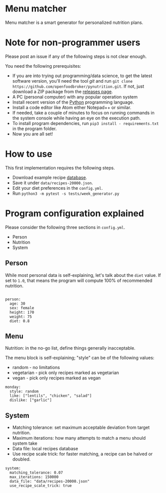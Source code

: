 # Menu matcher

Menu matcher is a smart generator for personalized nutrition plans.

# Note for non-programmer users

Please post an issue if any of the following steps is not clear enough.

You need the following prerequisites:

* If you are into trying out programming/data science, to get the latest software version, you'll need the tool *git* and run ```git clone https://github.com/openfoodbroker/pynutrition.git```. If not, just download a ZIP package from the [releases page](https://github.com/openfoodbroker/pynutrition/releases). 
* A PC (personal computer) with any popular operation system
* Install recent version of the [Python](https://www.python.org/downloads/) programming language.
* Install a code editor like Atom either Notepad++ or similar.
* If needed, take a couple of minutes to focus on running commands in the system console while having an eye on the execution path.
* To install program dependencies, run ```pip3 install - requirements.txt``` in the program folder.
* Now you are all set!

# How to use

This first implementation requires the following steps.

* Download example recipe [database](https://www.kaggle.com/hugodarwood/epirecipes).
* Save it under ```data/recipes-20000.json```.
* Edit your diet preferences in the ```config.yml```.
* Run ```python3 -m pytest -s tests/week_generator.py```


# Program configuration explained

Please consider the following three sections in ```config.yml```.

* Person
* Nutrition
* System

## Person

While most personal data is self-explaining, let's talk about the ```diet```
value. If set to ```1.0```, that means the program will compute 100% of
recommended nutrition.

```

person:
  age: 30
  sex: female
  height: 170
  weight: 75
  diet: 0.8

```

## Menu

Nutrition: in the no-go list, define things generally inacceptable.

The menu block is self-explaining; "style" can be of the following values:

* random - no limitations
* vegetarian - pick only recipes marked as vegetarian
* vegan - pick only recipes marked as vegan

```
monday:
  style: random
  like: ["lentils", "chicken", "salad"]
  dislike: ["garlic"]
```

## System

* Matching tolerance: set maximum acceptable deviation from target nutrition.
* Maximum iterations: how many attempts to match a menu should system take
* Data file: local recipes database
* Use recipe scale trick: for faster matching, a recipe can be halved
or doubled.

```
system:
  matching_tolerance: 0.07
  max_iterations: 150000
  data_file: "data/recipes-20000.json"
  use_recipe_scale_trick: true
```
